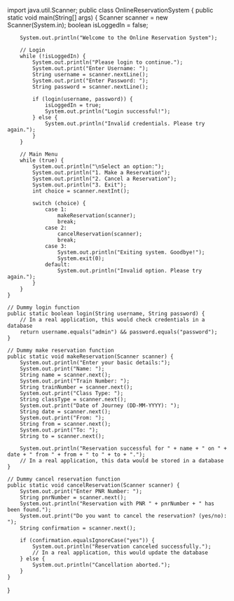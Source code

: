import java.util.Scanner;
public class OnlineReservationSystem {
    public static void main(String[] args) {
        Scanner scanner = new Scanner(System.in);
        boolean isLoggedIn = false;

        System.out.println("Welcome to the Online Reservation System");

        // Login
        while (!isLoggedIn) {
            System.out.println("Please login to continue.");
            System.out.print("Enter Username: ");
            String username = scanner.nextLine();
            System.out.print("Enter Password: ");
            String password = scanner.nextLine();

            if (login(username, password)) {
                isLoggedIn = true;
                System.out.println("Login successful!");
            } else {
                System.out.println("Invalid credentials. Please try again.");
            }
        }

        // Main Menu
        while (true) {
            System.out.println("\nSelect an option:");
            System.out.println("1. Make a Reservation");
            System.out.println("2. Cancel a Reservation");
            System.out.println("3. Exit");
            int choice = scanner.nextInt();

            switch (choice) {
                case 1:
                    makeReservation(scanner);
                    break;
                case 2:
                    cancelReservation(scanner);
                    break;
                case 3:
                    System.out.println("Exiting system. Goodbye!");
                    System.exit(0);
                default:
                    System.out.println("Invalid option. Please try again.");
            }
        }
    }

    // Dummy login function
    public static boolean login(String username, String password) {
        // In a real application, this would check credentials in a database
        return username.equals("admin") && password.equals("password");
    }

    // Dummy make reservation function
    public static void makeReservation(Scanner scanner) {
        System.out.println("Enter your basic details:");
        System.out.print("Name: ");
        String name = scanner.next();
        System.out.print("Train Number: ");
        String trainNumber = scanner.next();
        System.out.print("Class Type: ");
        String classType = scanner.next();
        System.out.print("Date of Journey (DD-MM-YYYY): ");
        String date = scanner.next();
        System.out.print("From: ");
        String from = scanner.next();
        System.out.print("To: ");
        String to = scanner.next();

        System.out.println("Reservation successful for " + name + " on " + date + " from " + from + " to " + to + ".");
        // In a real application, this data would be stored in a database
    }

    // Dummy cancel reservation function
    public static void cancelReservation(Scanner scanner) {
        System.out.print("Enter PNR Number: ");
        String pnrNumber = scanner.next();
        System.out.println("Reservation with PNR " + pnrNumber + " has been found.");
        System.out.print("Do you want to cancel the reservation? (yes/no): ");
        String confirmation = scanner.next();

        if (confirmation.equalsIgnoreCase("yes")) {
            System.out.println("Reservation canceled successfully.");
            // In a real application, this would update the database
        } else {
            System.out.println("Cancellation aborted.");
        }
    }
}

